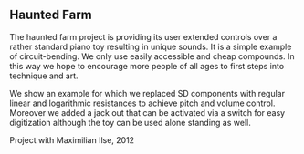 ## Haunted Farm 

The haunted farm project is providing its user extended controls over a rather standard piano toy resulting in unique sounds. It is a simple example of circuit-bending.  We only use easily accessible and cheap compounds. In this way we hope to encourage more people of all ages to first steps into technique and art. 

We show an example for which we replaced SD components with regular linear and logarithmic resistances to achieve pitch and volume control. Moreover we added a jack out that can be activated via a switch for easy digitization although the toy can be used alone standing as well.

Project with Maximilian Ilse, 2012
